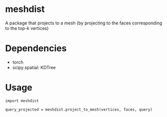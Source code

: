 # meshdist

A package that projects to a mesh (by projecting to the faces corresponding to the top-k vertices)

# Dependencies
- torch
- scipy.spatial: KDTree

# Usage

```
import meshdist

query_projected = meshdist.project_to_mesh(vertices, faces, query)
```

